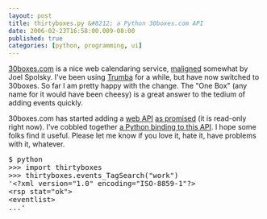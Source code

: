 ```yaml
---
layout: post
title: thirtyboxes.py &#8212; a Python 30boxes.com API
date: 2006-02-23T16:58:00.009-08:00
published: true
categories: [python, programming, ui]
---
```


<p><a href="http://30boxes.com/">30boxes.com</a> is a nice web calendaring service, <a href="http://www.joelonsoftware.com/items/2006/02/08.html">maligned</a> somewhat by Joel Spolsky. I've been using <a href="http://www.trumba.com/">Trumba</a> for a while, but have now switched to 30boxes. So far I am pretty happy with the change. The "One Box" (any name for it would have been cheesy) is a great answer to the tedium of adding events quickly.</p>

<p>30boxes.com has started adding a <a href="http://30boxes.com/api/">web API</a> <a href="http://30boxes.com/blog/index.php/2006/02/10/hacking-30-boxes-already/">as promised</a> (it is read-only right now). I've cobbled together <a href="http://code.google.com/p/python-thirtyboxes/">a Python binding to this API</a>. I hope some folks find it useful. Please let me know if you love it, hate it, have problems with it, whatever.</p>

<pre>$ python
&gt;&gt;&gt; import thirtyboxes
&gt;&gt;&gt; thirtyboxes.events_TagSearch("work")
'&lt;?xml version="1.0" encoding="ISO-8859-1"?&gt;
&lt;rsp stat="ok"&gt;
&lt;eventlist&gt;
...'
</pre>
